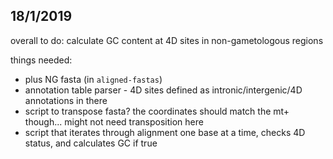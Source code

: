 
## 18/1/2019

overall to do: calculate GC content at 4D sites in non-gametologous regions

things needed:
- plus NG fasta (in `aligned-fastas`)
- annotation table parser - 4D sites defined as intronic/intergenic/4D annotations in there
- script to transpose fasta? the coordinates should match the mt+ though... might not need transposition here
- script that iterates through alignment one base at a time, checks 4D status, and calculates GC if true

